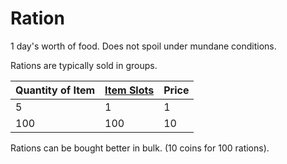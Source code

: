 # Ration

1 day's worth of food. Does not spoil under mundane conditions.

Rations are typically sold in groups.

| Quantity of Item | [Item Slots](../../../../../Player%20Characters/Derived%20Statistics/Item%20Slots.md) | Price |
| ---------------- | ------------------------------------------------------------------------------------- | ----- |
| 5                | 1                                                                                     | 1     |
| 100              | 100                                                                                   | 10    |

Rations can be bought better in bulk. (10 coins for 100 rations).

